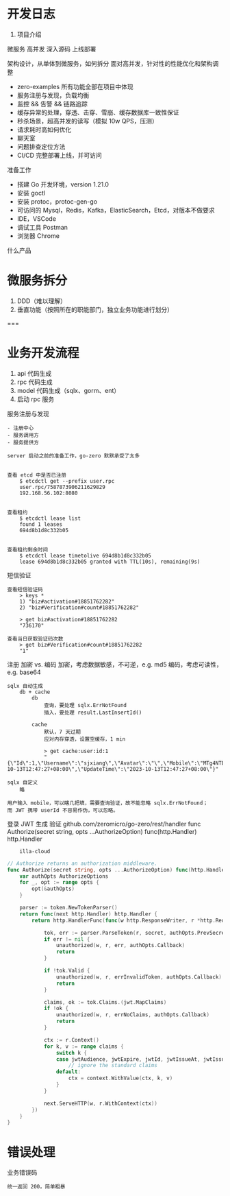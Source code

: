 


# 开发日志

1. 项目介绍

微服务
高并发
深入源码
上线部署


架构设计，从单体到微服务，如何拆分
面对高并发，针对性的性能优化和架构调整



- zero-examples 所有功能全部在项目中体现
- 服务注册与发现，负载均衡
- 监控 && 告警 && 链路追踪
- 缓存异常的处理，穿透、击穿、雪崩、缓存数据库一致性保证
- 秒杀场景，超高并发的读写（模拟 10w QPS，压测）
- 请求耗时高如何优化
- 聊天室
- 问题排查定位方法
- CI/CD 完整部署上线，并可访问



准备工作
- 搭建 Go 开发环境，version 1.21.0
- 安装 goctl
- 安装 protoc，protoc-gen-go
- 可访问的 Mysql，Redis，Kafka，ElasticSearch，Etcd，对版本不做要求
- IDE，VSCode
- 调试工具 Postman
- 浏览器 Chrome



什么产品

<!-- 

项目介绍 - 仿知乎


首页
    推荐、热榜

关注
    时间线、动态

+
    发布文章、想法

会员


我的
    个人中心

小红点
    消息通知、聊天 

    reply 回复
    comment 评论
    like 赞
    
    -->



# 微服务拆分

1. DDD（难以理解）
2. 垂直功能（按照所在的职能部门，独立业务功能进行划分）



===


# 业务开发流程

1. api 代码生成
2. rpc 代码生成
3. model 代码生成（sqlx、gorm、ent）
4. 启动 rpc 服务


服务注册与发现

    - 注册中心
    - 服务调用方
    - 服务提供方

    server 启动之前的准备工作，go-zero 默默承受了太多


    查看 etcd 中是否已注册
        $ etcdctl get --prefix user.rpc
        user.rpc/7587873906211629829
        192.168.56.102:8080


    查看租约
        $ etcdctl lease list
        found 1 leases
        694d8b1d8c332b05


    查看租约剩余时间
        $ etcdctl lease timetolive 694d8b1d8c332b05
        lease 694d8b1d8c332b05 granted with TTL(10s), remaining(9s)



短信验证

    查看短信验证码
        > keys * 
        1) "biz#activation#18851762282"
        2) "biz#Verification#count#18851762282"
        
        > get biz#activation#18851762282
        "736170"
    
    查看当日获取验证码次数
        > get biz#Verification#count#18851762282
        "1"
    


注册
    加密 vs. 编码
        加密，考虑数据敏感，不可逆，e.g. md5
        编码，考虑可读性，e.g. base64

    sqlx 自动生成
        db + cache
            db
                查询，要处理 sqlx.ErrNotFound
                插入，要处理 result.LastInsertId()
    
            cache
                默认，7 天过期
                应对内存穿透，设置空缓存，1 min

                > get cache:user:id:1
                "{\"Id\":1,\"Username\":\"sjxiang\",\"Avatar\":\"\",\"Mobile\":\"MTg4NTE3NjIyODI=\",\"CreateTime\":\"2023-10-13T12:47:27+08:00\",\"UpdateTime\":\"2023-10-13T12:47:27+08:00\"}"

    sqlx 自定义   
        略        

    用户输入 mobile，可以瞎几把填，需要查询验证，故不能忽略 sqlx.ErrNotFound；
    而 JWT 携带 userId 不容易作伪，可以忽略。


登录
    JWT 
        生成 
        验证
            github.com/zeromicro/go-zero/rest/handler
            func Authorize(secret string, opts ...AuthorizeOption) func(http.Handler) http.Handler  
        
        illa-cloud
        

```go
// Authorize returns an authorization middleware.
func Authorize(secret string, opts ...AuthorizeOption) func(http.Handler) http.Handler {
	var authOpts AuthorizeOptions
	for _, opt := range opts {
		opt(&authOpts)
	}

	parser := token.NewTokenParser()
	return func(next http.Handler) http.Handler {
		return http.HandlerFunc(func(w http.ResponseWriter, r *http.Request) {

            tok, err := parser.ParseToken(r, secret, authOpts.PrevSecret)
			if err != nil {
				unauthorized(w, r, err, authOpts.Callback)
				return
			}

			if !tok.Valid {
				unauthorized(w, r, errInvalidToken, authOpts.Callback)
				return
			}

			claims, ok := tok.Claims.(jwt.MapClaims)
			if !ok {
				unauthorized(w, r, errNoClaims, authOpts.Callback)
				return
			}

			ctx := r.Context()
			for k, v := range claims {
				switch k {
				case jwtAudience, jwtExpire, jwtId, jwtIssueAt, jwtIssuer, jwtNotBefore, jwtSubject:
					// ignore the standard claims
				default:
					ctx = context.WithValue(ctx, k, v)
				}
			}

			next.ServeHTTP(w, r.WithContext(ctx))
		})
	}
}

```



# 错误处理

业务错误码

    统一返回 200，简单粗暴
